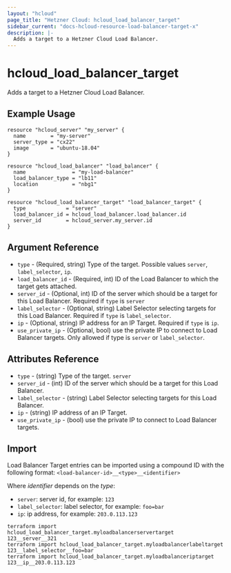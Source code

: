```yaml
---
layout: "hcloud"
page_title: "Hetzner Cloud: hcloud_load_balancer_target"
sidebar_current: "docs-hcloud-resource-load-balancer-target-x"
description: |-
  Adds a target to a Hetzner Cloud Load Balancer.
---
```


# hcloud_load_balancer_target

Adds a target to a Hetzner Cloud Load Balancer.

## Example Usage

```hcl
resource "hcloud_server" "my_server" {
  name        = "my-server"
  server_type = "cx22"
  image       = "ubuntu-18.04"
}

resource "hcloud_load_balancer" "load_balancer" {
  name               = "my-load-balancer"
  load_balancer_type = "lb11"
  location           = "nbg1"
}

resource "hcloud_load_balancer_target" "load_balancer_target" {
  type             = "server"
  load_balancer_id = hcloud_load_balancer.load_balancer.id
  server_id        = hcloud_server.my_server.id
}
```

## Argument Reference

- `type` - (Required, string) Type of the target. Possible values
  `server`, `label_selector`, `ip`.
- `load_balancer_id` - (Required, int) ID of the Load Balancer to which
  the target gets attached.
- `server_id` - (Optional, int) ID of the server which should be a
  target for this Load Balancer. Required if `type` is `server`
- `label_selector` - (Optional, string) Label Selector selecting targets
  for this Load Balancer. Required if `type` is `label_selector`.
- `ip` - (Optional, string) IP address for an IP Target. Required if
  `type` is `ip`.
- `use_private_ip` - (Optional, bool) use the private IP to connect to
  Load Balancer targets. Only allowed if type is `server` or
  `label_selector`.

## Attributes Reference

- `type` - (string) Type of the target. `server`
- `server_id` - (int) ID of the server which should be a target for this
  Load Balancer.
- `label_selector` - (string) Label Selector selecting targets for this
  Load Balancer.
- `ip` - (string) IP address of an IP Target.
- `use_private_ip` - (bool) use the private IP to connect to Load
  Balancer targets.

## Import

Load Balancer Target entries can be imported using a compound ID with the following format:
`<load-balancer-id>__<type>__<identifier>`

Where _identifier_ depends on the _type_:

- `server`: server id, for example: `123`
- `label_selector`: label selector, for example: `foo=bar`
- `ip`: ip address, for example: `203.0.113.123`

```
terraform import hcloud_load_balancer_target.myloadbalancerservertarget 123__server__321
terraform import hcloud_load_balancer_target.myloadbalancerlabeltarget 123__label_selector__foo=bar
terraform import hcloud_load_balancer_target.myloadbalanceriptarget 123__ip__203.0.113.123
```
